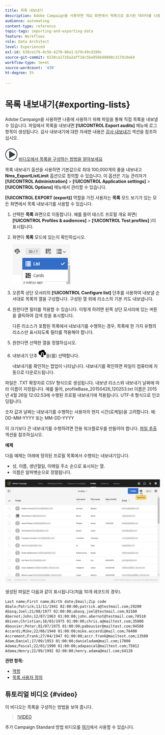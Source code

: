 ```yaml
---
title: 목록 내보내기
description: Adobe Campaign을 사용하면 개요 화면에서 목록으로 표시된 데이터를 나중에 사용할 수 있도록 파일로 직접 내보낼 수 있습니다.
audience: automating
content-type: reference
topic-tags: importing-and-exporting-data
feature: Workflows
role: Data Architect
level: Experienced
exl-id: b39ce1f6-0c5b-4270-86a1-b79c49cd199c
source-git-commit: 6530ca1726a2aff18c5be9566d8008c317918e64
workflow-type: tm+mt
source-wordcount: '439'
ht-degree: 5%

---
```


# 목록 내보내기{#exporting-lists}

Adobe Campaign을 사용하면 나중에 사용하기 위해 파일을 통해 직접 목록을 내보낼 수 있습니다. 파일에서 목록을 내보내면 **[!UICONTROL Export audits]** 메뉴에 로그 항목이 생성됩니다. 감사 내보내기에 대한 자세한 내용은 [감사 내보내기](../../administration/using/auditing-export-logs.md) 섹션을 참조하십시오.

![](assets/do-not-localize/how-to-video.png) [비디오에서 목록을 구성하는 방법을 알아보세요](#video)

목록 내보내기 옵션을 사용하면 기본값으로 최대 100,000개의 줄을 내보내고 **Nms_ExportListLimit** 옵션으로 정의할 수 있습니다. 이 옵션은 기능 관리자가 **[!UICONTROL Administration]** > **[!UICONTROL Application settings]** > **[!UICONTROL Options]** 메뉴에서 관리할 수 있습니다.

**[!UICONTROL EXPORT (export)]** 역할을 가진 사용자는 **목록** 모드 보기가 있는 모든 화면에서 목록 내보내기를 사용할 수 있습니다.

1. 선택한 **목록** 화면으로 이동합니다. 예를 들어 테스트 프로필 개요 화면( **[!UICONTROL Profiles & audiences]** > **[!UICONTROL Test profiles]** )이 표시됩니다.
1. 화면이 **목록** 모드에 있는지 확인하십시오.

   ![](assets/export_list_mode_switch.png)

1. 오른쪽 상단 모서리의 **[!UICONTROL Configure list]** 단추를 사용하여 내보낼 순서대로 목록의 열을 구성합니다. 구성된 열 외에 리소스의 기본 키도 내보냅니다.
1. 원한다면 필터를 적용할 수 있습니다. 이렇게 하려면 왼쪽 상단 모서리에 있는 버튼을 클릭하여 검색 창을 표시합니다.

   다른 리소스가 포함된 목록에서 내보내기를 수행하는 경우, 목록에 한 가지 유형의 리소스만 표시되도록 필터를 적용해야 합니다.

1. 원한다면 선택한 열을 정렬하십시오.
1. 내보내기 단추 ![](assets/exportlistbutton.png)을(를) 선택합니다.

   내보내기를 확인하는 팝업이 나타납니다. 내보내기를 확인하면 파일이 컴퓨터에 자동으로 다운로드됩니다.

파일은 .TXT 확장자로 CSV 형식으로 생성됩니다. 내보낸 리소스와 내보내기 날짜에 따라 이름이 지정됩니다. 예를 들어, profileBase_20150426_120253.txt 이름은 2015년 4월 26일 12:02:53에 수행된 프로필 내보내기에 적용됩니다. UTF-8 형식으로 인코딩됩니다.

숫자 값과 날짜는 내보내기를 수행하는 사용자의 현지 시간(로케일)을 고려합니다. 예: DD-MM-YYYY 또는 MM-DD-YYYY

이 크기보다 큰 내보내기를 수행하려면 전용 워크플로우를 만들어야 합니다. [파일 추출](../../automating/using/extract-file.md) 섹션을 참조하십시오.

**예제**

다음 예제는 아래에 정의된 프로필 목록에서 수행되는 내보내기입니다.

* 성, 이름, 생년월일, 이메일 주소 순으로 표시되는 열.
* 이름은 알파벳순으로 정렬됩니다.

![](assets/export_list_example1.png)

생성된 파일은 다음과 같이 표시됩니다(처음 10개 레코드의 경우).

```
Last name;First name;Birth date;Email;Zip code
Abalo;Patrick;11/11/1941 02:00:00;patrick.a@testmail.com;29200
Abasq;Joel;21/08/1977 02:00:00;abasq.joel@testmail.com;92160
Abernot;John;12/07/1963 01:00:00;john.abernot@testmail.com;78510
Abiven;Christian;16/03/1975 01:00:00;chris.a@mailtest.com;35000
Abouvier;Peter;02/07/1975 01:00:00;pabouvier@mailtest.com;94560
Accardi;Mike;22/06/1948 01:00:00;mike.accardi@mail.com;76400
Accremont;Frank;27/04/1947 01:00:00;accr.frank@mailtest.com;13500
Adam;Daniel;17/09/1953 01:00:00;danieladam@mail.com;17000
Adama;Pascal;22/01/1990 01:00:00;adapascal@mailtest.com;75012
Adama;Henry;22/09/1992 02:00:00;henry.adama@mail.com;64120
```

**관련 항목:**

* [역할](../../administration/using/list-of-roles.md)
* [목록 사용자 정의](../../start/using/customizing-lists.md)

## 튜토리얼 비디오 {#video}

이 비디오는 목록을 구성하는 방법을 보여 줍니다.

>[!VIDEO](https://video.tv.adobe.com/v/25288/?quality=12)

추가 Campaign Standard 방법 비디오를 [여기](https://experienceleague.adobe.com/docs/campaign-standard-learn/tutorials/overview.html?lang=ko)에서 사용할 수 있습니다.
